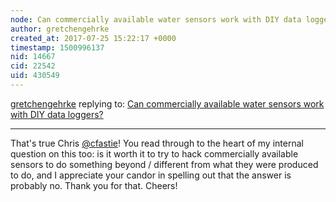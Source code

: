 ```yaml
---
node: Can commercially available water sensors work with DIY data loggers? 
author: gretchengehrke
created_at: 2017-07-25 15:22:17 +0000
timestamp: 1500996137
nid: 14667
cid: 22542
uid: 430549
---
```




[gretchengehrke](../profile/gretchengehrke) replying to: [Can commercially available water sensors work with DIY data loggers? ](../notes/gretchengehrke/07-19-2017/can-commercially-available-water-sensors-work-with-diy-data-loggers)

----
That's true Chris [@cfastie](/profile/cfastie)! You read through to the heart of my internal question on this too: is it worth it to try to hack commercially available sensors to do something beyond / different from what they were produced to do, and I appreciate your candor in spelling out that the answer is probably no. Thank you for that. Cheers! 